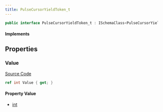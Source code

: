 ```yaml
---
title: PulseCursorYieldToken_t
---
```


```csharp
public interface PulseCursorYieldToken_t : ISchemaClass<PulseCursorYieldToken_t>, ISchemaField, ISchemaClass, INativeHandle
```

#### Implements

## Properties

### Value

[Source Code](https://github.com/swiftly-solution/swiftlys2/blob/main/managed/src/SwiftlyS2.Generated/Schemas/Interfaces/PulseCursorYieldToken_t.cs#L17)

```csharp
ref int Value { get; }
```

#### Property Value

- [int](https://learn.microsoft.com/dotnet/api/system.int32)

